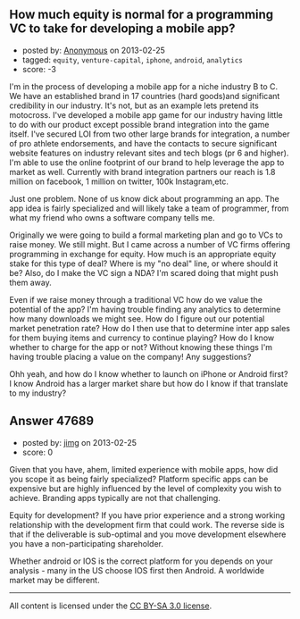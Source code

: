 ## How much equity is normal for a programming VC to take for developing a mobile app?

- posted by: [Anonymous](https://stackexchange.com/users/-1/25184-anonymous) on 2013-02-25
- tagged: `equity`, `venture-capital`, `iphone`, `android`, `analytics`
- score: -3

I'm in the process of developing a mobile app for a niche industry B to C. We have an established brand in 17 countries (hard goods)and significant credibility in our industry. It's not, but as an example lets pretend its motocross. I've developed a mobile app game for our industry having little to do with our product except possible brand integration into the game itself. I've secured LOI from two other large brands for integration, a number of pro athlete endorsements, and have the contacts to secure significant website features on industry relevant sites and tech blogs (pr 6 and higher). I'm able to use the online footprint of our brand to help leverage the app to market as well. Currently with brand integration partners our reach is 1.8 million on facebook, 1 million on twitter, 100k Instagram,etc. 

Just one problem. None of us know dick about programming an app. The app idea is fairly specialized and will likely take a team of programmer, from what my friend who owns a software company tells me. 

Originally we were going to build a formal marketing plan and go to VCs to raise money. We still might. But I came across a number of VC firms offering programming in exchange for equity. How much is an appropriate equity stake for this type of deal? Where is my "no deal" line, or where should it be? Also, do I make the VC sign a NDA? I'm scared doing that might push them away.

Even if we raise money through a traditional VC how do we value the potential of the app? I'm having trouble finding any analytics to determine how many downloads we might see. How do I figure out our potential market penetration rate? How do I then use that to determine inter app sales for them buying items and currency to continue playing? How do I know whether to charge for the app or not? Without knowing these things I'm having trouble placing a value on the company! Any suggestions?

Ohh yeah, and how do I know whether to launch on iPhone or Android first? I know Android has a larger market share but how do I know if that translate to my industry?


## Answer 47689

- posted by: [jimg](https://stackexchange.com/users/-1/2380-jimg) on 2013-02-25
- score: 0

Given that you have, ahem, limited experience with mobile apps, how did you scope it as being fairly specialized?  Platform specific apps can be expensive but are highly influenced by the level of complexity you wish to achieve.  Branding apps typically are not that challenging.

Equity for development? If you have prior experience and a strong working relationship with the development firm that could work. The reverse side is that if the deliverable is sub-optimal and you move development elsewhere you have a non-participating shareholder.  

Whether android or IOS is the correct platform for you depends on your analysis - many in the US choose IOS first then Android.  A worldwide market may be different.



---

All content is licensed under the [CC BY-SA 3.0 license](https://creativecommons.org/licenses/by-sa/3.0/).
